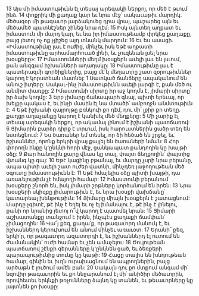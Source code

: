13 Այս մի իմաստութիւնն էլ տեսայ արեգակի ներքոյ, որ մեծ է թւում ինձ. 14 փոքրիկ մի քաղաք կար եւ նրա մէջ՝ սակաւաթիւ մարդիկ. մեծազօր մի թագաւոր յարձակուեց դրա վրայ, պաշարեց այն եւ մեծամեծ պատնէշներ շինեց նրա դէմ: 15 Իսկ այնտեղ աղքատ եւ իմաստուն մի մարդ կար, եւ նա իր իմաստութեամբ փրկեց քաղաքը, բայց յետոյ ոչ ոք չյիշեց այդ տնանկ մարդուն: 16 Եւ ես ասացի. «Իմաստութիւնը լաւ է ուժից, մինչեւ իսկ եթէ աղքատի իմաստութիւնը արհամարհուած լինի, եւ չուզենան լսել նրա խօսքերը»: 17 Իմաստունների մեղմ խօսքերն աւելի լաւ են լսւում, քան անզգամ իշխանների աղաղակը: 18 Իմաստութիւնը լաւ է պատերազմի գործիքներից, բայց մէ՛կ մեղաւորը շատ զօրութիւններ կարող է կորստեան մատնել:
1 Սատկած ճանճերը ապականում են անուշ իւղերը: Սակաւ-ինչ իմաստութիւնն աւելի յարգի է, քան մեծ ու անմիտ փառքը: 2 Իմաստունի սիրտը իր աջ կողմն է, յիմարի սիրտը՝ իր ձախ կողմը: 3 Երբ յիմարը ճանապարհ գնայ, պիտի երեւայ, որ խելքը պակաս է, եւ ինչի մասին էլ նա մտածի՝ ամբողջն անմտութիւն է: 4 Եթէ իշխանի զայրոյթը բռնկուի քո դէմ, դու մի՛ լքիր քո տեղը. քաղցր աղաչանքը կարող է կանխել մեծ մեղքերը:
5 Մի չարիք էլ տեսայ արեգակի ներքոյ, որ ակամայ լինում է իշխանի պատճառով: 6 Յիմարին բարձր դիրք է տրւում, իսկ հարուստներին ցածր տեղ են նստեցնում: 7 Ես ծառաներ եմ տեսել, որ ձի հեծած են շրջել, եւ իշխաններ, որոնք երկրի վրայ քայլել են ծառաների նման:
8 Հոր փորողն ինքը կ՚ընկնի հորի մէջ, ցանկապատ քանդողին կը խայթի օձը: 9 Քար հանողին քարը վնաս կը տայ, փայտ ճեղքողին՝ փայտից վտանգ կը գայ: 10 Եթէ կացինը բթանայ, եւ մարդը չսրի նրա բերանը, ապա պիտի աւելի շատ ուժեր վատնի, մինչդեռ յաջողութեան մեծ օգուտը իմաստութիւնն է:
11 Եթէ հմայելիս օձը պիտի խայթի, դա առաւելութիւն չէ հմայողի համար: 12 Իմաստունի բերանում խօսքերը շնորհ են, իսկ յիմարի շրթները կործանում են իրեն: 13 Նրա խօսքերի սկիզբը յիմարութիւն է, եւ նրա խօսքի վախճանը՝ կատարեալ խենթութիւն:
14 Յիմարը միայն խօսքերն է շատացնում: Մարդը չգիտէ, թէ ինչ է եղել եւ ոչ էլ իմանալու է, թէ ինչ է լինելու, քանի որ նրանից յետոյ ո՞վ կարող է պատմել նրան: 15 Յիմարի աշխատանքը տանջում է իրեն, ինչպէս քաղաքի ճամփան՝ չիմացողին: 16 Վա՜յ քեզ, քաղա՛ք, որ թագաւորդ մանուկ է, եւ իշխաններդ կերուխում են անում մինչեւ առաւօտ: 17 Երանի՜ քեզ, երկի՛ր, որ թագաւորդ ազատորդի է, եւ իշխաններդ էլ ուտում են ժամանակին՝ ուժի համար եւ չեն ամաչելու:
18 Ծուլութեան պատճառով շէնքի գերանները կ՚ընկնեն ցած, եւ ձեռքերի պարապութիւնից տունը կը կաթի: 19 Հացը տալիս են խնդութեան համար, գինին եւ իւղն ուրախացնում են ապրողներին, բայց արծաթն է լուծում ամէն բան: 20 Սակայն դու քո մտքում անգամ մի՛ նզովիր թագաւորին եւ քո ննջարանում էլ մի՛ անիծիր մեծաւորին, որովհետեւ երկնքի թռչունները ձայնդ կը տանեն, եւ թեւաւորները կը յայտնեն քո խօսքը:
